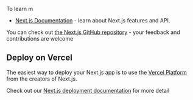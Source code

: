 
To learn m
- [Next.js Documentation](https://nextjs.org/docs) - learn about Next.js features and API.
  
You can check out [the Next.js GitHub repository](https://github.com/vercel/next.js/) - your feedback and contributions are welcome
## Deploy on Vercel
The easiest way to deploy your Next.js app is to use the [Vercel Platform](https://vercel.com/new?utm_medium=default-template&filter=next.js&utm_source=create-next-app&utm_campaign=create-next-app-readme) from the creators of Next.js.

Check out our [Next.js deployment documentation](https://nextjs.org/docs/deployment) for more detail
